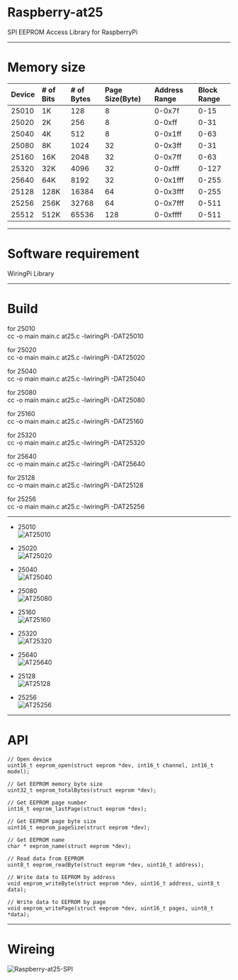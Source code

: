 # Raspberry-at25

SPI EEPROM Access Library for RaspberryPi

---

# Memory size

|Device|# of Bits|# of Bytes|Page Size(Byte)|Address Range|Block Range|
|:---|:---|:---|:---|:---|:---|
|25010|1K|128|8|0-0x7f|0-15|
|25020|2K|256|8|0-0xff|0-31|
|25040|4K|512|8|0-0x1ff|0-63|
|25080|8K|1024|32|0-0x3ff|0-31|
|25160|16K|2048|32|0-0x7ff|0-63|
|25320|32K|4096|32|0-0xfff|0-127|
|25640|64K|8192|32|0-0x1fff|0-255|
|25128|128K|16384|64|0-0x3fff|0-255|
|25256|256K|32768|64|0-0x7fff|0-511|
|25512|512K|65536|128|0-0xffff|0-511|

---

# Software requirement

WiringPi Library   

---

# Build

for 25010   
cc -o main main.c at25.c -lwiringPi -DAT25010

for 25020   
cc -o main main.c at25.c -lwiringPi -DAT25020

for 25040   
cc -o main main.c at25.c -lwiringPi -DAT25040

for 25080   
cc -o main main.c at25.c -lwiringPi -DAT25080

for 25160   
cc -o main main.c at25.c -lwiringPi -DAT25160

for 25320   
cc -o main main.c at25.c -lwiringPi -DAT25320

for 25640   
cc -o main main.c at25.c -lwiringPi -DAT25640

for 25128   
cc -o main main.c at25.c -lwiringPi -DAT25128

for 25256   
cc -o main main.c at25.c -lwiringPi -DAT25256

---

- 25010   
![AT25010](https://user-images.githubusercontent.com/6020549/83345860-a0e17f80-a352-11ea-9515-fe1706c5eafa.jpg)

- 25020   
![AT25020](https://user-images.githubusercontent.com/6020549/83345862-ae970500-a352-11ea-8172-4bde0962ffb7.jpg)

- 25040   
![AT25040](https://user-images.githubusercontent.com/6020549/83346120-bd7eb700-a354-11ea-912b-c2228e29714c.jpg)

- 25080   
![AT25080](https://user-images.githubusercontent.com/6020549/83345864-b060c880-a352-11ea-998a-67d2a7bd0e27.jpg)

- 25160   
![AT25160](https://user-images.githubusercontent.com/6020549/83345868-b22a8c00-a352-11ea-8293-e8196d1663c4.jpg)

- 25320   
![AT25320](https://user-images.githubusercontent.com/6020549/83345873-b48ce600-a352-11ea-85ea-787d8d4b70e1.jpg)

- 25640   
![AT25640](https://user-images.githubusercontent.com/6020549/83345861-ad65d800-a352-11ea-90c5-0e6697cebd65.jpg)

- 25128   
![AT25128](https://user-images.githubusercontent.com/6020549/83345867-b191f580-a352-11ea-8e53-0bab88ba3a4b.jpg)

- 25256   
![AT25256](https://user-images.githubusercontent.com/6020549/83345871-b35bb900-a352-11ea-8b56-d8b23075ac2f.jpg)

---

# API

```
// Open device
uint16_t eeprom_open(struct eeprom *dev, int16_t channel, int16_t model);

// Get EEPROM memory byte size
uint32_t eeprom_totalBytes(struct eeprom *dev);

// Get EEPROM page number
int16_t eeprom_lastPage(struct eeprom *dev);

// Get EEPROM page byte size
uint16_t eeprom_pageSize(struct eeprom *dev);

// Get EEPROM name
char * eeprom_name(struct eeprom *dev);

// Read data from EEPROM
uint8_t eeprom_readByte(struct eeprom *dev, uint16_t address);

// Write data to EEPROM by address
void eeprom_writeByte(struct eeprom *dev, uint16_t address, uint8_t data);

// Write data to EEPROM by page
void eeprom_writePage(struct eeprom *dev, uint16_t pages, uint8_t *data);
```

---

# Wireing

![Raspberry-at25-SPI](https://user-images.githubusercontent.com/6020549/83345856-91623680-a352-11ea-9394-543a0cb01847.jpg)

